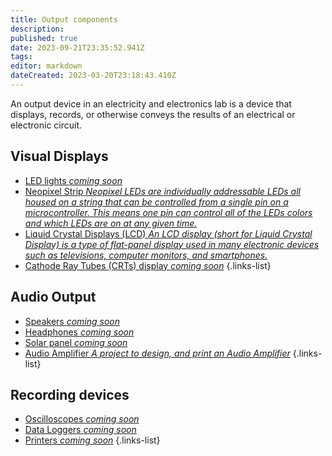 ```yaml
---
title: Output components 
description: 
published: true
date: 2023-09-21T23:35:52.941Z
tags: 
editor: markdown
dateCreated: 2023-03-20T23:18:43.410Z
---
```



An output device in an electricity and electronics lab is a device that displays, records, or otherwise conveys the results of an electrical or electronic circuit.

## Visual Displays
- [LED lights *coming soon*](/home/output/lcd) 
- [Neopixel Strip *Neopixel LEDs are individually addressable LEDs all housed on a string that can be controlled from a single pin on a microcontroller. This means one pin can control all of the LEDs colors and which LEDs are on at any given time.*](/home/output/Neopixell) 
- [Liquid Crystal Displays (LCD) *An LCD display (short for Liquid Crystal Display) is a type of flat-panel display used in many electronic devices such as televisions, computer monitors, and smartphones.*](/home/output/Led)
- [Cathode Ray Tubes (CRTs) display *coming soon*](/home/output/crt)
{.links-list}

## Audio Output
- [Speakers *coming soon*](/home/output/speakers) 
- [Headphones *coming soon*](/home/output/headphones)
- [Solar panel *coming soon*](/home/output/solarpanel) 
- [Audio Amplifier *A project to design, and print an Audio Amplifier*](/home/output/audioamplifier)
{.links-list}

## Recording devices
- [Oscilloscopes *coming soon*](/home/output/oscilloscopes ) 
- [Data Loggers *coming soon*](/home/output/dataloggers)
- [Printers *coming soon*](/home/output/printers)
{.links-list}